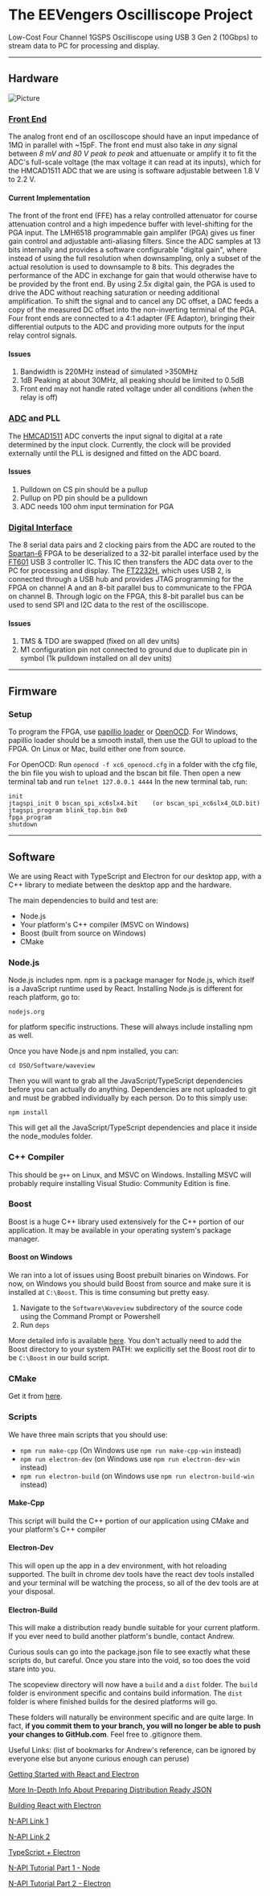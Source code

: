# The EEVengers Oscilliscope Project
Low-Cost Four Channel 1GSPS Oscilliscope using USB 3 Gen 2 (10Gbps) to stream data to PC for processing and display.
___
## Hardware
![Picture](Hardware/DSO.jpg?raw=true "Photo of prototype hardware")

### [Front End](Hardware/FE)
The analog front end of an oscilloscope should have an input impedance of 1MΩ in parallel with ~15pF. The front end must also take in *any* signal between *8 mV and 80 V peak to peak* and attuenuate or amplify it to fit the ADC's full-scale voltage (the max voltage it can read at its inputs), which for the HMCAD1511 ADC that we are using is software adjustable between 1.8 V to 2.2 V.

#### Current Implementation
The front of the front end (FFE) has a relay controlled attenuator for course attenuation control and a high impedence buffer with level-shifting for the PGA input. The LMH6518 programmable gain amplifer (PGA) gives us finer gain control and adjustable anti-aliasing filters. Since the ADC samples at 13 bits internally and provides a software configurable "digital gain", where instead of using the full resolution when downsampling, only a subset of the actual resolution is used to downsample to 8 bits. This degrades the performance of the ADC in exchange for gain that would otherwise have to be provided by the front end. By using 2.5x digital gain, the PGA is used to drive the ADC without reaching saturation or needing additional amplification. To shift the signal and to cancel any DC offset, a DAC feeds a copy of the measured DC offset into the non-inverting terminal of the PGA. Four front ends are connected to a 4:1 adapter (FE Adaptor), bringing their differential outputs to the ADC and providing more outputs for the input relay control signals.

#### Issues
1. Bandwidth is 220MHz instead of simulated >350MHz
2. 1dB Peaking at about 30MHz, all peaking should be limited to 0.5dB
3. Front end may not handle rated voltage under all conditions (when the relay is off)

### [ADC](Hardware/ADC) and PLL
The [HMCAD1511](https://www.analog.com/media/en/technical-documentation/data-sheets/hmcad1511.pdf) ADC converts the input signal to digital at a rate determined by the input clock. Currently, the clock will be provided externally until the PLL is designed and fitted on the ADC board.

#### Issues
1. Pulldown on CS pin should be a pullup
2. Pullup on PD pin should be a pulldown
3. ADC needs 100 ohm input termination for PGA

### [Digital Interface](Hardware/Digital_Interface)
The 8 serial data pairs and 2 clocking pairs from the ADC are routed to the [Spartan-6](https://www.xilinx.com/products/silicon-devices/fpga/spartan-6.html#documentation) FPGA to be deserialized to a 32-bit parallel interface used by the [FT601](https://www.ftdichip.com/Support/Documents/DataSheets/ICs/DS_FT600Q-FT601Q%20IC%20Datasheet.pdf) USB 3 controller IC. This IC then transfers the ADC data over to the PC for processing and display. The [FT2232H](https://www.ftdichip.com/Support/Documents/DataSheets/ICs/DS_FT2232H.pdf), which uses USB 2, is connected through a USB hub and provides JTAG programming for the FPGA on channel A and an 8-bit parallel bus to communicate to the FPGA on channel B. Through logic on the FPGA, this 8-bit parallel bus can be used to send SPI and I2C data to the rest of the oscilliscope.

#### Issues
1. TMS & TDO are swapped (fixed on all dev units)
2. M1 configuration pin not connected to ground due to duplicate pin in symbol (1k pulldown installed on all dev units)

___
## Firmware
### Setup
To program the FPGA, use [papillio loader](http://www.papilio.cc/index.php?n=Papilio.PapilioLoaderV2) or [OpenOCD](http://openocd.org/). For Windows, papillio loader should be a smooth install, then use the GUI to upload to the FPGA. On Linux or Mac, build either one from source.

For OpenOCD:
Run `openocd -f xc6_openocd.cfg` in a folder with the cfg file, the bin file you wish to upload and the bscan bit file.
Then open a new terminal tab and run `telnet 127.0.0.1 4444`
In the new terminal tab, run:

```
init
jtagspi_init 0 bscan_spi_xc6slx4.bit    (or bscan_spi_xc6slx4_OLD.bit)
jtagspi_program blink_top.bin 0x0
fpga_program
shutdown
```

___
## Software

We are using React with TypeScript and Electron for our desktop app, with a C++ library to mediate between the desktop app and the hardware.

The main dependencies to build and test are:

+ Node.js
+ Your platform's C++ compiler (MSVC on Windows)
+ Boost (built from source on Windows)
+ CMake

### Node.js

Node.js includes npm. npm is a package manager for Node.js, which itself is a JavaScript runtime used by React. Installing Node.js is different for reach platform, go to:
```
nodejs.org
```
for platform specific instructions. These will always include installing npm as well.

Once you have Node.js and npm installed, you can:
```
cd DSO/Software/waveview
```
Then you will want to grab all the JavaScript/TypeScript dependencies before you can actually do anything. Dependencies are not uploaded to git and must be grabbed individually by each person. Do to this simply use:
```
npm install
```
This will get all the JavaScript/TypeScript dependencies and place it inside the node_modules folder.

### C++ Compiler

This should be `g++` on Linux, and MSVC on Windows. Installing MSVC will probably require installing Visual Studio: Community Edition is fine.

### Boost

Boost is a huge C++ library used extensively for the C++ portion of our application. It may be available in your operating system's package manager.

#### Boost on Windows

We ran into a lot of issues using Boost prebuilt binaries on Windows. For now, on Windows you should build Boost from source and make sure it is installed at `C:\Boost`. This is time consuming but pretty easy.

1. Navigate to the `Software\Waveview` subdirectory of the source code using the Command Prompt or Powershell
2. Run `deps`

More detailed info is available [here](https://www.boost.org/doc/libs/1_75_0/more/getting_started/windows.html). You don't actually need to add the Boost directory to your system PATH: we explicitly set the Boost root dir to be `C:\Boost` in our build script.

### CMake

Get it from [here](https://cmake.org/download/).

### Scripts

We have three main scripts that you should use:

+ `npm run make-cpp` (On Windows use `npm run make-cpp-win` instead)
+ `npm run electron-dev` (on Windows use `npm run electron-dev-win` instead)
+ `npm run electron-build` (on Windows use `npm run electron-build-win` instead)

#### Make-Cpp

This script will build the C++ portion of our application using CMake and your platform's C++ compiler

#### Electron-Dev

This will open up the app in a dev environment, with hot reloading supported. The built in chrome dev tools have the react dev tools installed and your terminal will be watching the process, so all of the dev tools are at your disposal.

#### Electron-Build

This will make a distribution ready bundle suitable for your current platform. If you ever need to build another platform's bundle, contact Andrew.

Curious souls can go into the package.json file to see exactly what these scripts do, but careful.
Once you stare into the void, so too does the void stare into you.

The scopeview directory will now have a `build` and a `dist` folder. The `build` folder is environment specific and contains build information. The `dist` folder is where finished builds for the desired platforms will go.

These folders will naturally be environment specific and are quite large. In fact, **if you commit them to your branch, you will no longer be able to push your changes to GitHub.com**. Feel free to .gitignore them.

Useful Links: (list of bookmarks for Andrew's reference, can be ignored by everyone else but anyone curious enough can peruse)

[Getting Started with React and Electron](https://medium.com/@brockhoff/using-electron-with-react-the-basics-e93f9761f86f)

[More In-Depth Info About Preparing Distribution Ready JSON](https://getstream.io/blog/takeaways-on-building-a-react-based-app-with-electron/)

[Building React with Electron](https://medium.com/@kitze/%EF%B8%8F-from-react-to-an-electron-app-ready-for-production-a0468ecb1da3)

[N-API Link 1](https://medium.com/@tarkus/how-to-call-c-c-code-from-node-js-86a773033892)

[N-API Link 2](https://medium.com/@atulanand94/beginners-guide-to-writing-nodejs-addons-using-c-and-n-api-node-addon-api-9b3b718a9a7f)

[TypeScript + Electron](https://github.com/yhirose/react-typescript-electron-sample-with-create-react-app-and-electron-builder)

[N-API Tutorial Part 1 - Node](https://medium.com/@gauriatiq/c-native-addon-independent-of-node-js-version-using-napi-node-addon-api-and-cmake-53315582cbd1)

[N-API Tutorial Part 2 - Electron](https://medium.com/@gauriatiq/electron-app-with-c-back-end-as-native-addon-napi-c67867f4058)
